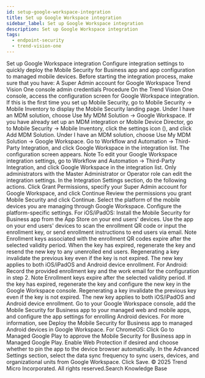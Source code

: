```yaml
---
id: setup-google-workspace-integration
title: Set up Google Workspace integration
sidebar_label: Set up Google Workspace integration
description: Set up Google Workspace integration
tags:
  - endpoint-security
  - trend-vision-one
---
```


 Set up Google Workspace integration Configure integration settings to quickly deploy the Mobile Security for Business app and app configuration to managed mobile devices. Before starting the integration process, make sure that you have: A Super Admin account for Google Workspace Trend Vision One console admin credentials Procedure On the Trend Vision One console, access the configuration screen for Google Workspace integration. If this is the first time you set up Mobile Security, go to Mobile Security → Mobile Inventory to display the Mobile Security landing page. Under I have an MDM solution, choose Use My MDM Solution → Google Workspace. If you have already set up an MDM integration or Mobile Device Director, go to Mobile Security → Mobile Inventory, click the settings icon (), and click Add MDM Solution. Under I have an MDM solution, choose Use My MDM Solution → Google Workspace. Go to Workflow and Automation → Third-Party Integration, and click Google Workspace in the integration list. The configuration screen appears. Note To edit your Google Workspace integration settings, go to Workflow and Automation → Third-Party Integration, and click Google Workspace in the integration list. Only administrators with the Master Administrator or Operator role can edit the integration settings. In the Integration Settings section, do the following actions. Click Grant Permissions, specify your Super Admin account for Google Workspace, and click Continue Review the permissions you grant Mobile Security and click Continue. Select the platform of the mobile devices you are managing through Google Workspace. Configure the platform-specific settings. For iOS/iPadOS: Install the Mobile Security for Business app from the App Store on your end users' devices. Use the app on your end users' devices to scan the enrollment QR code or input the enrollment key, or send enrollment instructions to end users via email. Note Enrollment keys associated with the enrollment QR codes expire after the selected validity period. When the key has expired, regenerate the key and resend the new key to any unenrolled end users. Regenerating a key invalidate the previous key even if the key is not expired. The new key applies to both iOS/iPadOS and Android device enrollment. For Android: Record the provided enrollment key and the work email for the configuration in step 2. Note Enrollment keys expire after the selected validity period. If the key has expired, regenerate the key and configure the new key in the Google Workspace console. Regenerating a key invalidate the previous key even if the key is not expired. The new key applies to both iOS/iPadOS and Android device enrollment. Go to your Google Workspace console, add the Mobile Security for Business app to your managed web and mobile apps, and configure the app settings for enrolling Android devices. For more information, see Deploy the Mobile Security for Business app to managed Android devices in Google Workspace. For ChromeOS: Click Go to Managed Google Play to approve the Mobile Security for Business app in Managed Google Play. Enable Web Protection if desired and choose whether to pin the app to the device browser automatically. In the Advanced Settings section, select the data sync frequency to sync users, devices, and organizational units from Google Workspace. Click Save. © 2025 Trend Micro Incorporated. All rights reserved.Search Knowledge Base